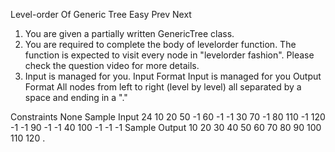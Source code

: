 Level-order Of Generic Tree
Easy  Prev   Next
1. You are given a partially written GenericTree class.
2. You are required to complete the body of levelorder function. The function is expected to visit every node in "levelorder fashion". Please check the question video for more details.
3. Input is managed for you.
Input Format
Input is managed for you
Output Format
All nodes from left to right (level by level) all separated by a space and ending in a "."

Constraints
None
Sample Input
24
10 20 50 -1 60 -1 -1 30 70 -1 80 110 -1 120 -1 -1 90 -1 -1 40 100 -1 -1 -1
Sample Output
10 20 30 40 50 60 70 80 90 100 110 120 .